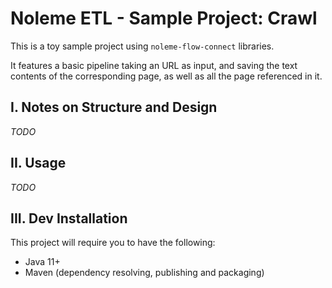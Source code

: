# Noleme ETL - Sample Project: Crawl

This is a toy sample project using `noleme-flow-connect` libraries.

It features a basic pipeline taking an URL as input, and saving the text contents of the corresponding page, as well as all the page referenced in it.

## I. Notes on Structure and Design

_TODO_

## II. Usage

_TODO_

## III. Dev Installation

This project will require you to have the following:

* Java 11+
* Maven (dependency resolving, publishing and packaging) 
